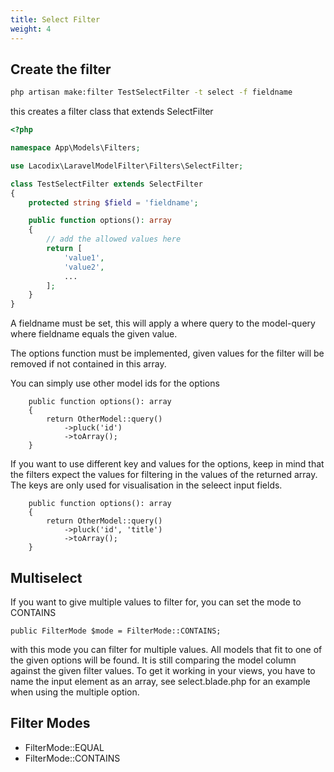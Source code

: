 ```yaml
---
title: Select Filter
weight: 4
---
```


## Create the filter

```bash
php artisan make:filter TestSelectFilter -t select -f fieldname
```

this creates a filter class that extends SelectFilter

```php
<?php

namespace App\Models\Filters;

use Lacodix\LaravelModelFilter\Filters\SelectFilter;

class TestSelectFilter extends SelectFilter
{
    protected string $field = 'fieldname';

    public function options(): array
    {
        // add the allowed values here
        return [
            'value1',
            'value2',
            ...
        ];
    }
}
```

A fieldname must be set, this will apply a where query to the model-query
where fieldname equals the given value.

The options function must be implemented, given values for the filter will be
removed if not contained in this array.

You can simply use other model ids for the options

```
    public function options(): array
    {
        return OtherModel::query()
            ->pluck('id')
            ->toArray();
    }
```

If you want to use different key and values for the options, keep in mind that the
filters expect the values for filtering in the values of the returned array.
The keys are only used for visualisation in the seleect input fields.

```
    public function options(): array
    {
        return OtherModel::query()
            ->pluck('id', 'title')
            ->toArray();
    }
```

## Multiselect

If you want to give multiple values to filter for, you can set the mode to CONTAINS

```
public FilterMode $mode = FilterMode::CONTAINS;
```

with this mode you can filter for multiple values. All models that fit to one of the given options will be found. It
is still comparing the model column against the given filter values. To get it working in your views, you have to 
name the input element as an array, see select.blade.php for an example when using the multiple option.

## Filter Modes

- FilterMode::EQUAL
- FilterMode::CONTAINS
